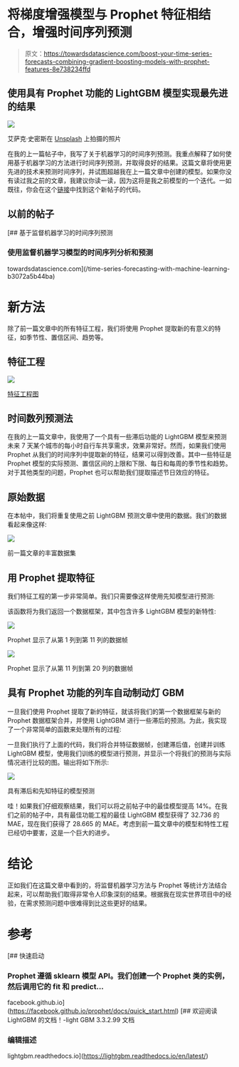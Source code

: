 # 将梯度增强模型与 Prophet 特征相结合，增强时间序列预测

> 原文：<https://towardsdatascience.com/boost-your-time-series-forecasts-combining-gradient-boosting-models-with-prophet-features-8e738234ffd>

## 使用具有 Prophet 功能的 LightGBM 模型实现最先进的结果

![](img/018da01d4c32c1e2810f3a3ada89f483.png)

艾萨克·史密斯在 [Unsplash](https://unsplash.com?utm_source=medium&utm_medium=referral) 上拍摄的照片

在我的上一篇帖子中，我写了关于机器学习的时间序列预测。我重点解释了如何使用基于机器学习的方法进行时间序列预测，并取得良好的结果。这篇文章将使用更先进的技术来预测时间序列，并试图超越我在上一篇文章中创建的模型。如果你没有读过我之前的文章，我建议你读一读，因为这将是我之前模型的一个迭代。一如既往，你会在这个[链接](https://github.com/unaiLopez/towards-data-science-posts-notebooks/blob/master/time%20series/Bike%20Sharing%20Demand%20Prediction%20Prophet%20%2B%20LightGBM.ipynb)中找到这个新帖子的代码。

## 以前的帖子

[](/time-series-forecasting-with-machine-learning-b3072a5b44ba) [## 基于监督机器学习的时间序列预测

### 使用监督机器学习模型的时间序列分析和预测

towardsdatascience.com](/time-series-forecasting-with-machine-learning-b3072a5b44ba) 

# 新方法

除了前一篇文章中的所有特征工程，我们将使用 Prophet 提取新的有意义的特征，如季节性、置信区间、趋势等。

## 特征工程

![](img/c30b258ee7814e0de5b376e329ed430c.png)

[特征工程图](https://docs.google.com/drawings/d/15XrdnvNu4gaY6-7N9z_K4sfhjO2ThRc1PrU60KKv-EA/edit?usp=sharing)

## 时间数列预测法

在我的上一篇文章中，我使用了一个具有一些滞后功能的 LightGBM 模型来预测未来 7 天某个城市的每小时自行车共享需求，效果非常好。然而，如果我们使用 Prophet 从我们的时间序列中提取新的特征，结果可以得到改善。其中一些特征是 Prophet 模型的实际预测、置信区间的上限和下限、每日和每周的季节性和趋势。对于其他类型的问题，Prophet 也可以帮助我们提取描述节日效应的特征。

## 原始数据

在本帖中，我们将重复使用之前 LightGBM 预测文章中使用的数据。我们的数据看起来像这样:

![](img/112ea4dda84c2abd89976f57a83c8328.png)

前一篇文章的丰富数据集

## 用 Prophet 提取特征

我们特征工程的第一步非常简单。我们只需要像这样使用先知模型进行预测:

该函数将为我们返回一个数据框架，其中包含许多 LightGBM 模型的新特性:

![](img/0be83d5b88a73b57dc4ef7e9a7320c54.png)

Prophet 显示了从第 1 列到第 11 列的数据帧

![](img/1874c7e23031c59721fe030b71dbdd25.png)

Prophet 显示了从第 11 列到第 20 列的数据帧

## 具有 Prophet 功能的列车自动制动灯 GBM

一旦我们使用 Prophet 提取了新的特征，就该将我们的第一个数据框架与新的 Prophet 数据框架合并，并使用 LightGBM 进行一些滞后的预测。为此，我实现了一个非常简单的函数来处理所有的过程:

一旦我们执行了上面的代码，我们将合并特征数据帧，创建滞后值，创建并训练 LightGBM 模型，使用我们训练的模型进行预测，并显示一个将我们的预测与实际情况进行比较的图。输出将如下所示:

![](img/af8e4fc98eb00b50c7707e3f220a85ee.png)

具有滞后和先知特征的模型预测

哇！如果我们仔细观察结果，我们可以将之前帖子中的最佳模型提高 14%。在我们之前的帖子中，具有最佳功能工程的最佳 LightGBM 模型获得了 32.736 的 MAE，现在我们获得了 28.665 的 MAE。考虑到前一篇文章中的模型和特性工程已经切中要害，这是一个巨大的进步。

# 结论

正如我们在这篇文章中看到的，将监督机器学习方法与 Prophet 等统计方法结合起来，可以帮助我们取得非常令人印象深刻的结果。根据我在现实世界项目中的经验，在需求预测问题中很难得到比这些更好的结果。

# 参考

[](https://facebook.github.io/prophet/docs/quick_start.html) [## 快速启动

### Prophet 遵循 sklearn 模型 API。我们创建一个 Prophet 类的实例，然后调用它的 fit 和 predict…

facebook.github.io](https://facebook.github.io/prophet/docs/quick_start.html)  [## 欢迎阅读 LightGBM 的文档！-light GBM 3.3.2.99 文档

### 编辑描述

lightgbm.readthedocs.io](https://lightgbm.readthedocs.io/en/latest/)